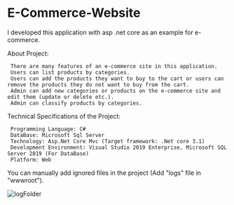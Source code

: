 # E-Commerce-Website
I developed this application with asp .net core as an example for e-commerce.

About Project:

     There are many features of an e-commerce site in this application.
     Users can list products by categories.
     Users can add the products they want to buy to the cart or users can remove the products they do not want to buy from the cart.
     Admin can add new categories or products on the e-commerce site and edit them (update or delete etc.).
     Admin can classify products by categories.
     
Technical Specifications of the Project:

     Programming Language: C#
     DataBase: Microsoft Sql Server
     Technology: Asp.Net Core Mvc (Target framework: .Net core 3.1)
     Development Environment: Visual Studio 2019 Enterprise, Microsoft SQL Server 2019 (For DataBase)
     Platform: Web
     
You can manually add ignored files in the project (Add "logs" file in "wwwroot").

![logFolder](https://user-images.githubusercontent.com/71320243/128591572-5f4af510-538b-4e0c-a3e7-544de150d685.PNG)
          
